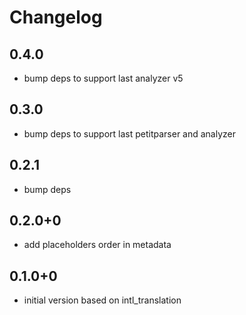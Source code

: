 # Changelog

## 0.4.0
* bump deps to support last analyzer v5

## 0.3.0
 * bump deps to support last petitparser and analyzer

## 0.2.1
 * bump deps

## 0.2.0+0
  * add placeholders order in metadata

## 0.1.0+0
  * initial version based on intl_translation
